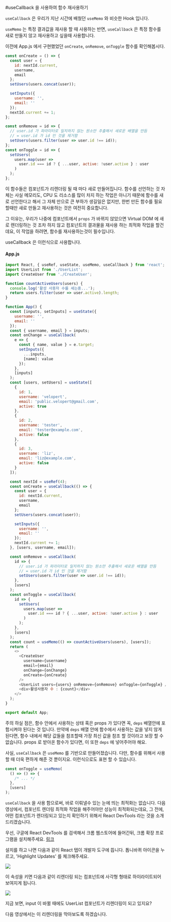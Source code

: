 #useCallback 을 사용하여 함수 재사용하기

`useCallback` 은 우리가 지난 시간에 배웠던 `useMemo` 와 비슷한 Hook 입니다.

`useMemo` 는 특정 결과값을 재사용 할 때 사용하는 반면, `useCallback` 은 특정 함수를 새로 만들지 않고 재사용하고 싶을때 사용합니다.

이전에 App.js 에서 구현했었던 `onCreate`, `onRemove`, `onToggle` 함수를 확인해봅시다.

```javascript
const onCreate = () => {
  const user = {
    id: nextId.current,
    username,
    email
  };
  setUsers(users.concat(user));

  setInputs({
    username: '',
    email: ''
  });
  nextId.current += 1;
};

const onRemove = id => {
  // user.id 가 파라미터로 일치하지 않는 원소만 추출해서 새로운 배열을 만듬
  // = user.id 가 id 인 것을 제거함
  setUsers(users.filter(user => user.id !== id));
};
const onToggle = id => {
  setUsers(
    users.map(user =>
      user.id === id ? { ...user, active: !user.active } : user
    )
  );
};
```

이 함수들은 컴포넌트가 리렌더링 될 때 마다 새로 만들어집니다. 함수를 선언하는 것 자체는 사실 메모리도, CPU 도 리소스를 많이 차지 하는 작업은 아니기 때문에 함수를 새로 선언한다고 해서 그 자체 만으로 큰 부하가 생길일은 없지만, 한번 만든 함수를 필요할때만 새로 만들고 재사용하는 것은 여전히 중요합니다.

그 이유는, 우리가 나중에 컴포넌트에서 `props` 가 바뀌지 않았으면 Virtual DOM 에 새로 렌더링하는 것 조차 하지 않고 컴포넌트의 결과물을 재사용 하는 최적화 작업을 할건데요, 이 작업을 하려면, 함수를 재사용하는것이 필수입니다.

useCallback 은 이런식으로 사용합니다.

#### App.js

```javascript
import React, { useRef, useState, useMemo, useCallback } from 'react';
import UserList from './UserList';
import CreateUser from './CreateUser';

function countActiveUsers(users) {
  console.log('활성 사용자 수를 세는중...');
  return users.filter(user => user.active).length;
}

function App() {
  const [inputs, setInputs] = useState({
    username: '',
    email: ''
  });
  const { username, email } = inputs;
  const onChange = useCallback(
    e => {
      const { name, value } = e.target;
      setInputs({
        ...inputs,
        [name]: value
      });
    },
    [inputs]
  );
  const [users, setUsers] = useState([
    {
      id: 1,
      username: 'velopert',
      email: 'public.velopert@gmail.com',
      active: true
    },
    {
      id: 2,
      username: 'tester',
      email: 'tester@example.com',
      active: false
    },
    {
      id: 3,
      username: 'liz',
      email: 'liz@example.com',
      active: false
    }
  ]);

  const nextId = useRef(4);
  const onCreate = useCallback(() => {
    const user = {
      id: nextId.current,
      username,
      email
    };
    setUsers(users.concat(user));

    setInputs({
      username: '',
      email: ''
    });
    nextId.current += 1;
  }, [users, username, email]);

  const onRemove = useCallback(
    id => {
      // user.id 가 파라미터로 일치하지 않는 원소만 추출해서 새로운 배열을 만듬
      // = user.id 가 id 인 것을 제거함
      setUsers(users.filter(user => user.id !== id));
    },
    [users]
  );
  const onToggle = useCallback(
    id => {
      setUsers(
        users.map(user =>
          user.id === id ? { ...user, active: !user.active } : user
        )
      );
    },
    [users]
  );
  const count = useMemo(() => countActiveUsers(users), [users]);
  return (
    <>
      <CreateUser
        username={username}
        email={email}
        onChange={onChange}
        onCreate={onCreate}
      />
      <UserList users={users} onRemove={onRemove} onToggle={onToggle} />
      <div>활성사용자 수 : {count}</div>
    </>
  );
}

export default App;
```

주의 하실 점은, 함수 안에서 사용하는 상태 혹은 props 가 있다면 꼭, `deps` 배열안에 포함시켜야 된다는 것 입니다. 만약에 `deps` 배열 안에 함수에서 사용하는 값을 넣지 않게 된다면, 함수 내에서 해당 값들을 참조할때 가장 최신 값을 참조 할 것이라고 보장 할 수 없습니다. props 로 받아온 함수가 있다면, 이 또한 `deps` 에 넣어주어야 해요.

사실, `useCallback` 은 `useMemo` 를 기반으로 만들어졌습니다. 다만, 함수를 위해서 사용 할 때 더욱 편하게 해준 것 뿐이지요. 이런식으로도 표현 할 수 있습니다.

```javascript
const onToggle = useMemo(
  () => () => {
    /* ... */
  },
  [users]
);
```

`useCallback` 을 사용 함으로써, 바로 이뤄낼수 있는 눈에 띄는 최적화는 없습니다. 다음 영상에서, 컴포넌트 렌더링 최적화 작업을 해주어야만 성능이 최적화되는데요, 그 전에, 어떤 컴포넌트가 렌더링되고 있는지 확인하기 위해서 React DevTools 라는 것을 소개드리겠습니다.

우선, 구글에 React DevTools 를 검색해서 크롬 웹스토어에 들어간뒤, 크롬 확장 프로그램을 설치해주세요.
[링크](https://chrome.google.com/webstore/detail/react-developer-tools/fmkadmapgofadopljbjfkapdkoienihi?hl=ko)

설치를 하고 나면 다음과 같이 React 탭이 개발자 도구에 뜹니다. 톱니바퀴 아이콘을 누르고, 'Highlight Updates' 를 체크해주세요.

![](https://i.imgur.com/ksXWQl7.png)

이 속성을 키면 다음과 같이 리렌더링 되는 컴포넌트에 사각형 형태로 하이라이트되어 보여지게 됩니다.

![](https://i.imgur.com/ovkce71.gif)

지금 보면, input 이 바뀔 때에도 UserList 컴포넌트가 리렌더링이 되고 있지요?

다음 영상에서는 이 리렌더링을 막아보도록 하겠습니다.
